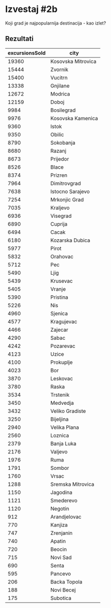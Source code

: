 # Izvestaj #2b

Koji grad je najpopularnija destinacija - kao izlet?

## Rezultati

| excursionsSold | city               |
| -------------- | ------------------ |
| 19360          | Kosovska Mitrovica |
| 15444          | Zvornik            |
| 15400          | Vucitrn            |
| 13338          | Gnjilane           |
| 12672          | Modrica            |
| 12159          | Doboj              |
| 9984           | Bosilegrad         |
| 9976           | Kosovska Kamenica  |
| 9360           | Istok              |
| 9350           | Obilic             |
| 8790           | Sokobanja          |
| 8680           | Razanj             |
| 8673           | Prijedor           |
| 8526           | Blace              |
| 8374           | Prizren            |
| 7964           | Dimitrovgrad       |
| 7638           | Istocno Sarajevo   |
| 7254           | Mrkonjic Grad      |
| 7035           | Kraljevo           |
| 6936           | Visegrad           |
| 6890           | Cuprija            |
| 6494           | Cacak              |
| 6180           | Kozarska Dubica    |
| 5977           | Pirot              |
| 5832           | Orahovac           |
| 5712           | Pec                |
| 5490           | Ljig               |
| 5439           | Krusevac           |
| 5405           | Vranje             |
| 5390           | Pristina           |
| 5226           | Nis                |
| 4960           | Sjenica            |
| 4577           | Kragujevac         |
| 4466           | Zajecar            |
| 4290           | Sabac              |
| 4242           | Pozarevac          |
| 4123           | Uzice              |
| 4100           | Prokuplje          |
| 4023           | Bor                |
| 3870           | Leskovac           |
| 3780           | Raska              |
| 3534           | Trstenik           |
| 3450           | Medvedja           |
| 3432           | Veliko Gradiste    |
| 3250           | Bijeljina          |
| 2940           | Velika Plana       |
| 2560           | Loznica            |
| 2379           | Banja Luka         |
| 2176           | Valjevo            |
| 1976           | Ruma               |
| 1791           | Sombor             |
| 1760           | Vrsac              |
| 1288           | Sremska Mitrovica  |
| 1150           | Jagodina           |
| 1121           | Smederevo          |
| 1120           | Negotin            |
| 912            | Arandjelovac       |
| 770            | Kanjiza            |
| 747            | Zrenjanin          |
| 740            | Apatin             |
| 720            | Beocin             |
| 715            | Novi Sad           |
| 690            | Senta              |
| 595            | Pancevo            |
| 206            | Backa Topola       |
| 188            | Novi Becej         |
| 175            | Subotica           |
